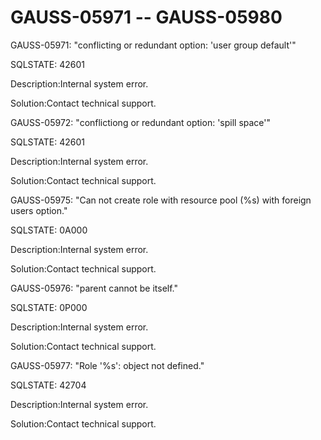 # GAUSS-05971 -- GAUSS-05980<a name="EN-US_TOPIC_0302073410"></a>

GAUSS-05971: "conflicting or redundant option: 'user group default'"

SQLSTATE: 42601

Description:Internal system error.

Solution:Contact technical support.

GAUSS-05972: "conflictiong or redundant option: 'spill space'"

SQLSTATE: 42601

Description:Internal system error.

Solution:Contact technical support.

GAUSS-05975: "Can not create role with resource pool \(%s\) with foreign users option."

SQLSTATE: 0A000

Description:Internal system error.

Solution:Contact technical support.

GAUSS-05976: "parent cannot be itself."

SQLSTATE: 0P000

Description:Internal system error.

Solution:Contact technical support.

GAUSS-05977: "Role '%s': object not defined."

SQLSTATE: 42704

Description:Internal system error.

Solution:Contact technical support.

